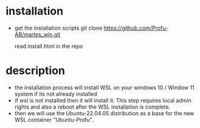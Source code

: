 # installation

- get the installation scripts
    git clone  https://github.com/Profu-AB/martes_win.git

    read install.html in the repo

# description
- the installation process will install WSL on your windows 10 / Window 11 system if its not already installed
- if wsl is not installed then it will install it. This step requires local admin rights and also a reboot after the WSL installation is complete.
- then we will use the Ubuntu-22.04.05 distribution as a base for the new WSL container "Ubuntu-Profu".
